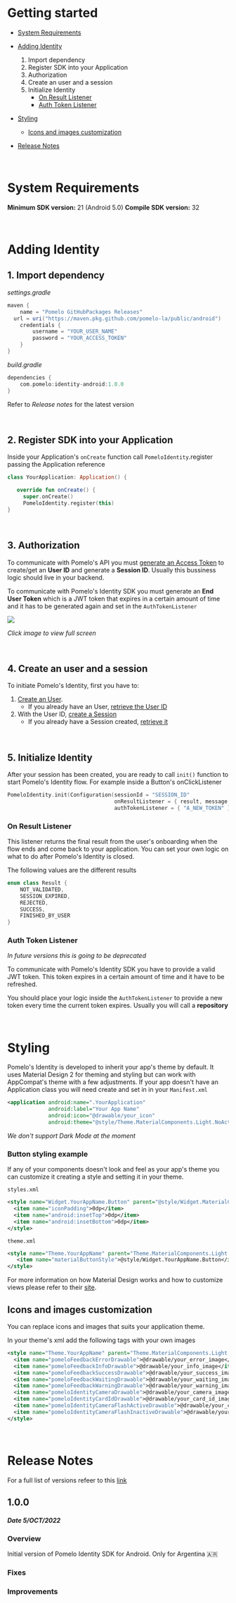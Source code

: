 # Getting started

* [System Requirements](#system-requirements)

* [Adding Identity](#adding-identity)
  1. Import dependency
  2. Register SDK into your Application
  3. Authorization
  4. Create an user and a session
  5. Initialize Identity
     * [On Result Listener](#on-result-listener)
     * [Auth Token Listener](#auth-token-listener)
* [Styling](#styling)
   * [Icons and images customization](#icons-and-images-customization)
* [Release Notes](#release-otes)

&nbsp;
&nbsp;

# System Requirements

**Minimum SDK version:** 21 (Android 5.0)
**Compile SDK version:** 32

&nbsp;
# Adding Identity
## 1. Import dependency
*settings.gradle*

``` groovy
maven {  
    name = "Pomelo GitHubPackages Releases"  
  url = uri("https://maven.pkg.github.com/pomelo-la/public/android")  
    credentials {  
        username = "YOUR_USER_NAME" 
        password = "YOUR_ACCESS_TOKEN"
    }  
}
```
*build.gradle*

``` groovy
dependencies {
    com.pomelo:identity-android:1.0.0
}
```
Refer to *Release notes* for the latest version

&nbsp;

## 2. Register SDK into your Application
Inside your Application's `onCreate` function call `PomeloIdentity`.register passing the Application reference
``` kotlin
class YourApplication: Application() {  

   override fun onCreate() {  
     super.onCreate()  
     PomeloIdentity.register(this)  
}  
```
&nbsp;

## 3. Authorization
To communicate with Pomelo's API you must [generate an Access Token](https://developers.pomelo.la/api-reference/general/autorizacion/solicitar-token) to create/get an **User ID** and generate a **Session ID**. Usually this bussiness logic should live in your backend.

To communicate with Pomelo's Identity SDK you must generate an **End User Token** which is a JWT token that expires in a certain amount of time and it has to be generated again and set in the `AuthTokenListener`

<img src="https://user-images.githubusercontent.com/9848247/187751184-6aa86f71-0941-4dc6-876b-6dd717ceca43.png"/>

*Click image to view full screen*

&nbsp;

## 4. Create an user and a session 
To initiate Pomelo's Identity, first you have to:
1. [Create an User](https://developers.pomelo.la/api-reference/general/usuarios/crear-usuario).
   * If you already have an User, [retrieve the User ID](https://developers.pomelo.la/api-reference/general/usuarios/obtener-usuario)
2. With the User ID, [create a Session](https://developers.pomelo.la/api-reference/identity/identity/crear-sesion)
   * If you already have a Session created, [retrieve it](https://developers.pomelo.la/api-reference/identity/identity/obtener-sesion)

&nbsp;
  
## 5.  Initialize Identity
After your session has been created, you are ready to call `init()` function to start Pomelo's Identity flow. For example inside a Button's onClickListener
``` kotlin
PomeloIdentity.init(Configuration(sessionId = "SESSION_ID"
                                  onResultListener = { result, message ->  },
                                  authTokenListener = { "A_NEW_TOKEN" }))
```

### On Result Listener
This listener returns the final result from the user's onboarding when the flow ends and come back to your application. 
You can set your own logic on what to do after Pomelo's Identity is closed.

The following values are the different results 
```kotlin
enum class Result {
    NOT_VALIDATED,
    SESSION_EXPIRED,
    REJECTED,
    SUCCESS,
    FINISHED_BY_USER
}
```

### Auth Token Listener
*In future versions this is going to be deprecated*

To communicate with Pomelo's Identity SDK you have to provide a valid JWT token. This token expires in a certain amount of time and it have to be refreshed.

You should place your logic inside the `AuthTokenListener` to provide a new token every time the current token expires. Usually you will call a **repository**

&nbsp;

# Styling
Pomelo's Identity is developed to inherit your app's theme by default. It uses Material Design 2 for theming and styling but can work with AppCompat's theme with a few adjustments. 
If your app doesn't have an Application class you will need create and set in in your `Manifest.xml`
``` xml
<application android:name=".YourApplication"
             android:label="Your App Name"
             android:icon="@drawable/your_icon"
             android:theme="@style/Theme.MaterialComponents.Light.NoActionBar"> // Or your theme inheriting from Material Design
```

*We don't support Dark Mode at the moment*

### Button styling example
If any of your components doesn't look and feel as your app's theme you can customize it creating a style and setting it in your theme.

`styles.xml`
``` xml
<style name="Widget.YourAppName.Button" parent="@style/Widget.MaterialComponents.Button.UnelevatedButton">
  <item name="iconPadding">0dp</item>
  <item name="android:insetTop">0dp</item>
  <item name="android:insetBottom">0dp</item>
</style>
```
`theme.xml`
``` xml
<style name="Theme.YourAppName" parent="Theme.MaterialComponents.Light.NoActionBar">
   <item name="materialButtonStyle">@style/Widget.YourAppName.Button</item>
</style>
```
For more information on how Material Design works and how to customize views please refer to their [site](https://material.io/develop/android).

## Icons and images customization
You can replace icons and images that suits your application theme.

In your theme's xml add the following tags with your own images
```xml
<style name="Theme.YourAppName" parent="Theme.MaterialComponents.Light.NoActionBar">
  <item name="pomeloFeedbackErrorDrawable">@drawable/your_error_image</item>
  <item name="pomeloFeedbackInfoDrawable">@drawable/your_info_image</item>
  <item name="pomeloFeedbackSuccessDrawable">@drawable/your_success_image</item>
  <item name="pomeloFeedbackWaitingDrawable">@drawable/your_waiting_image</item>
  <item name="pomeloFeedbackWarningDrawable">@drawable/your_warning_image</item>
  <item name="pomeloIdentityCameraDrawable">@drawable/your_camera_image</item>
  <item name="pomeloIdentityCardIdDrawable">@drawable/your_card_id_image</item>
  <item name="pomeloIdentityCameraFlashActiveDrawable">@drawable/your_camera_flash_active_icon</item>
  <item name="pomeloIdentityCameraFlashInactiveDrawable">@drawable/your_camera_flash_inactive_icon</item>
</style>
```

&nbsp;
&nbsp;
# Release Notes
For a full list of versions refeer to this [link](https://github.com/pomelo-la/android-public/packages/1641499/versions)
## 1.0.0
##### Date 5/OCT/2022
### Overview
Initial version of Pomelo Identity SDK for Android.
Only for Argentina 🇦🇷
### Fixes
### Improvements
